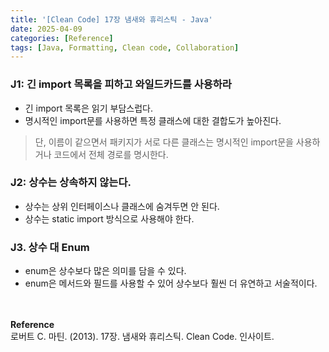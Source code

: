 ```yaml
---
title: '[Clean Code] 17장 냄새와 휴리스틱 - Java'
date: 2025-04-09
categories: [Reference]
tags: [Java, Formatting, Clean code, Collaboration]
---
```


### J1: 긴 import 목록을 피하고 와일드카드를 사용하라
- 긴 import 목록은 읽기 부담스럽다.
- 명시적인 import문를 사용하면 특정 클래스에 대한 결합도가 높아진다.

> 단, 이름이 같으면서 패키지가 서로 다른 클래스는 명시적인 import문을 사용하거나 코드에서 전체 경로를 명시한다.

### J2: 상수는 상속하지 않는다.
- 상수는 상위 인터페이스나 클래스에 숨겨두면 안 된다.
- 상수는 static import 방식으로 사용해야 한다.

### J3. 상수 대 Enum
- enum은 상수보다 많은 의미를 담을 수 있다.
- enum은 메서드와 필드를 사용할 수 있어 상수보다 훨씬 더 유연하고 서술적이다.
  
<div style="margin-top: 3rem"></div>

**Reference**   
로버트 C. 마틴. (2013). 17장. 냄새와 휴리스틱. Clean Code. 인사이트.
